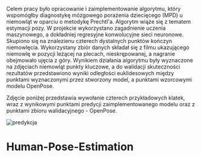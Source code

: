 Celem pracy było opracowanie i zaimplementowanie algorytmu, który wspomógłby diagnostykę mózgowego porażenia dziecięcego (MPD) u niemowląt w oparciu o metodykę Prechtl'a. Algorytm wiąże się z tematem estymacji pozy. W projekcie wykorzystano zagadnienie uczenia maszynowego, a dokładniej regresyjne konwolucyjne sieci neuronowe. Skupiono się na znalezienu czterech dystalnych punktów kończyn niemowlęcia. Wykorzystany zbiór danych składał się z filmu ukazującego niemowlę w pozycji leżącej na plecach, nieskrępowanej, a nagranie obejmowało ujęcia z góry. Wynikiem działania algorytmu były wyznaczone na zdjęciach niemowląt punkty kluczowe, a do walidacji skuteczności rezultatów przedstawiono wyniki odległości euklidesowych między punktami wyznaczonymi przez stworzony model, a punktami wzorcowymi modelu OpenPose.

Zdjęcie poniżej przedstawia wywołanie czterech przykładowych klatek, wraz z wynikowymi punktami predycji
zaimplementowanego modelu oraz z punktami zbioru walidacyjnego - OpenPose.

![predykcja](https://user-images.githubusercontent.com/58743872/129804204-b382cd0c-54cc-4612-b56d-ffa256c7ee43.png)
# Human-Pose-Estimation
